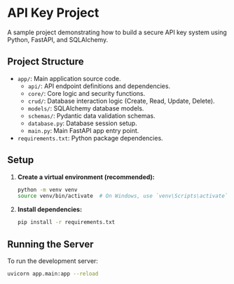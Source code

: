 # API Key Project

A sample project demonstrating how to build a secure API key system using Python, FastAPI, and SQLAlchemy.

## Project Structure

- `app/`: Main application source code.
  - `api/`: API endpoint definitions and dependencies.
  - `core/`: Core logic and security functions.
  - `crud/`: Database interaction logic (Create, Read, Update, Delete).
  - `models/`: SQLAlchemy database models.
  - `schemas/`: Pydantic data validation schemas.
  - `database.py`: Database session setup.
  - `main.py`: Main FastAPI app entry point.
- `requirements.txt`: Python package dependencies.

## Setup

1.  **Create a virtual environment (recommended):**
    ```bash
    python -m venv venv
    source venv/bin/activate  # On Windows, use `venv\Scripts\activate`
    ```

2.  **Install dependencies:**
    ```bash
    pip install -r requirements.txt
    ```

## Running the Server

To run the development server:

```bash
uvicorn app.main:app --reload
